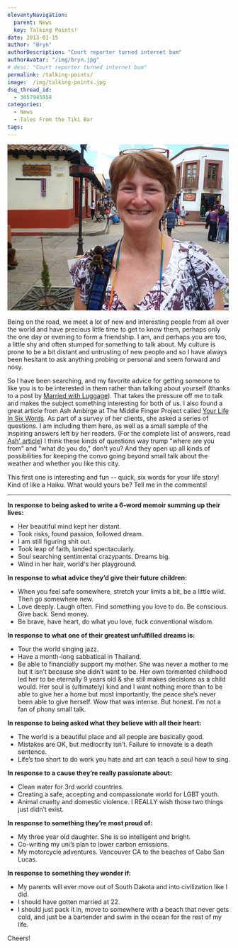 ```yaml
---
eleventyNavigation:
  parent: News
  key: Talking Points!
date: 2013-01-15
author: "Bryn"
authorDescription: "Court reporter turned internet bum"
authorAvatar: "/img/bryn.jpg"
# desc: "Court reporter turned internet bum"
permalink: /talking-points/
image:  /img/talking-points.jpg
dsq_thread_id:
  - 3657945858
categories:
  - News
  - Tales From the Tiki Bar
tags:
---
```

![spider](/img/2012/10/spider.jpg)

Being on the road, we meet a lot of new and interesting people from all over the world and have precious little time to get to know them, perhaps only the one day or evening to form a friendship. I am, and perhaps you are too, a little shy and often stumped for something to talk about. My culture is prone to be a bit distant and untrusting of new people and so I have always been hesitant to ask anything probing or personal and seem forward and nosy.

So I have been searching, and my favorite advice for getting someone to like you is to be interested in them rather than talking about yourself (thanks to a post by <a title="Married With Luggage" href="https://www.marriedwithluggage.com/2012/12/12/be-interested-really-interested/" target="_blank">Married with Luggage</a>). That takes the pressure off me to talk and makes the subject something interesting for both of us. I also found a great article from Ash Ambirge at The Middle Finger Project called <a title="Your Life in Six Words" href="https://www.themiddlefingerproject.org/your-life-in-6-words/" target="_blank">Your Life In Six Words</a>. As part of a survey of her clients, she asked a series of questions. I am including them here, as well as a small sample of the inspiring answers left by her readers. (For the complete list of answers, read <a title="Your Life in Six Words" href="https://www.themiddlefingerproject.org/your-life-in-6-words/" target="_blank">Ash' article</a>) I think these kinds of questions way trump "where are you from" and "what do you do," don't you? And they open up all kinds of possibilities for keeping the convo going beyond small talk about the weather and whether you like this city.

This first one is interesting and fun -- quick, six words for your life story! Kind of like a Haiku. What would yours be? Tell me in the comments!

* * *

**In response to being asked to write a 6-word memoir summing up their lives:**

  * Her beautiful mind kept her distant.
  * Took risks, found passion, followed dream.
  * I am still figuring shit out.
  * Took leap of faith, landed spectacularly.
  * Soul searching sentimental crazypants. Dreams big.
  * Wind in her hair, world's her playground.

**In response to what advice they’d give their future children:**

  * When you feel safe somewhere, stretch your limits a bit, be a little wild. Then go somewhere new.
  * Love deeply. Laugh often. Find something you love to do. Be conscious. Give back. Send money.
  * Be brave, have heart, do what you love, fuck conventional wisdom.

**In response to what one of their greatest unfulfilled dreams is:**

  * Tour the world singing jazz.
  * Have a month-long sabbatical in Thailand.
  * Be able to financially support my mother. She was never a mother to me but it isn’t because she didn’t want to be. Her own tormented childhood led her to be eternally 9 years old & she still makes decisions as a child would. Her soul is (ultimately) kind and I want nothing more than to be able to give her a home but most importantly, the peace she’s never been able to give herself. Wow that was intense. But honest. I’m not a fan of phony small talk.

**In response to being asked what they believe with all their heart:**

  * The world is a beautiful place and all people are basically good.
  * Mistakes are OK, but mediocrity isn’t. Failure to innovate is a death sentence.
  * Life’s too short to do work you hate and art can teach a soul how to sing.

**In response to a cause they’re really passionate about:**

  * Clean water for 3rd world countries.
  * Creating a safe, accepting and compassionate world for LGBT youth.
  * Animal cruelty and domestic violence. I REALLY wish those two things just didn’t exist.

**In response to something they’re most proud of:**

  * My three year old daughter. She is so intelligent and bright.
  * Co-writing my uni’s plan to lower carbon emissions.
  * My motorcycle adventures. Vancouver CA to the beaches of Cabo San Lucas.

**In response to something they wonder if:**

  * My parents will ever move out of South Dakota and into civilization like I did.
  * I should have gotten married at 22.
  * I should just pack it in, move to somewhere with a beach that never gets cold, and just be a bartender and swim in the ocean for the rest of my life.

Cheers!